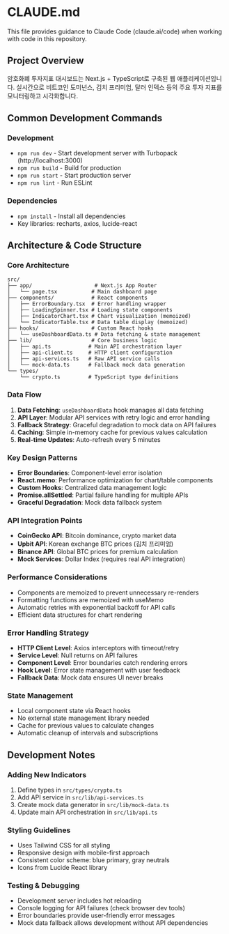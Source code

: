 # CLAUDE.md

This file provides guidance to Claude Code (claude.ai/code) when working with code in this repository.

## Project Overview
암호화폐 투자지표 대시보드는 Next.js + TypeScript로 구축된 웹 애플리케이션입니다. 실시간으로 비트코인 도미넌스, 김치 프리미엄, 달러 인덱스 등의 주요 투자 지표를 모니터링하고 시각화합니다.

## Common Development Commands

### Development
- `npm run dev` - Start development server with Turbopack (http://localhost:3000)
- `npm run build` - Build for production
- `npm run start` - Start production server
- `npm run lint` - Run ESLint

### Dependencies
- `npm install` - Install all dependencies
- Key libraries: recharts, axios, lucide-react

## Architecture & Code Structure

### Core Architecture
```
src/
├── app/                    # Next.js App Router
│   └── page.tsx           # Main dashboard page
├── components/            # React components
│   ├── ErrorBoundary.tsx  # Error handling wrapper
│   ├── LoadingSpinner.tsx # Loading state components
│   ├── IndicatorChart.tsx # Chart visualization (memoized)
│   └── IndicatorTable.tsx # Data table display (memoized)
├── hooks/                 # Custom React hooks
│   └── useDashboardData.ts # Data fetching & state management
├── lib/                   # Core business logic
│   ├── api.ts            # Main API orchestration layer
│   ├── api-client.ts     # HTTP client configuration
│   ├── api-services.ts   # Raw API service calls
│   └── mock-data.ts      # Fallback mock data generation
└── types/
    └── crypto.ts         # TypeScript type definitions
```

### Data Flow
1. **Data Fetching**: `useDashboardData` hook manages all data fetching
2. **API Layer**: Modular API services with retry logic and error handling
3. **Fallback Strategy**: Graceful degradation to mock data on API failures
4. **Caching**: Simple in-memory cache for previous values calculation
5. **Real-time Updates**: Auto-refresh every 5 minutes

### Key Design Patterns
- **Error Boundaries**: Component-level error isolation
- **React.memo**: Performance optimization for chart/table components
- **Custom Hooks**: Centralized data management logic
- **Promise.allSettled**: Partial failure handling for multiple APIs
- **Graceful Degradation**: Mock data fallback system

### API Integration Points
- **CoinGecko API**: Bitcoin dominance, crypto market data
- **Upbit API**: Korean exchange BTC prices (김치 프리미엄)
- **Binance API**: Global BTC prices for premium calculation
- **Mock Services**: Dollar Index (requires real API integration)

### Performance Considerations
- Components are memoized to prevent unnecessary re-renders
- Formatting functions are memoized with useMemo
- Automatic retries with exponential backoff for API calls
- Efficient data structures for chart rendering

### Error Handling Strategy
- **HTTP Client Level**: Axios interceptors with timeout/retry
- **Service Level**: Null returns on API failures
- **Component Level**: Error boundaries catch rendering errors
- **Hook Level**: Error state management with user feedback
- **Fallback Data**: Mock data ensures UI never breaks

### State Management
- Local component state via React hooks
- No external state management library needed
- Cache for previous values to calculate changes
- Automatic cleanup of intervals and subscriptions

## Development Notes

### Adding New Indicators
1. Define types in `src/types/crypto.ts`
2. Add API service in `src/lib/api-services.ts`
3. Create mock data generator in `src/lib/mock-data.ts`
4. Update main API orchestration in `src/lib/api.ts`

### Styling Guidelines
- Uses Tailwind CSS for all styling
- Responsive design with mobile-first approach
- Consistent color scheme: blue primary, gray neutrals
- Icons from Lucide React library

### Testing & Debugging
- Development server includes hot reloading
- Console logging for API failures (check browser dev tools)
- Error boundaries provide user-friendly error messages
- Mock data fallback allows development without API dependencies